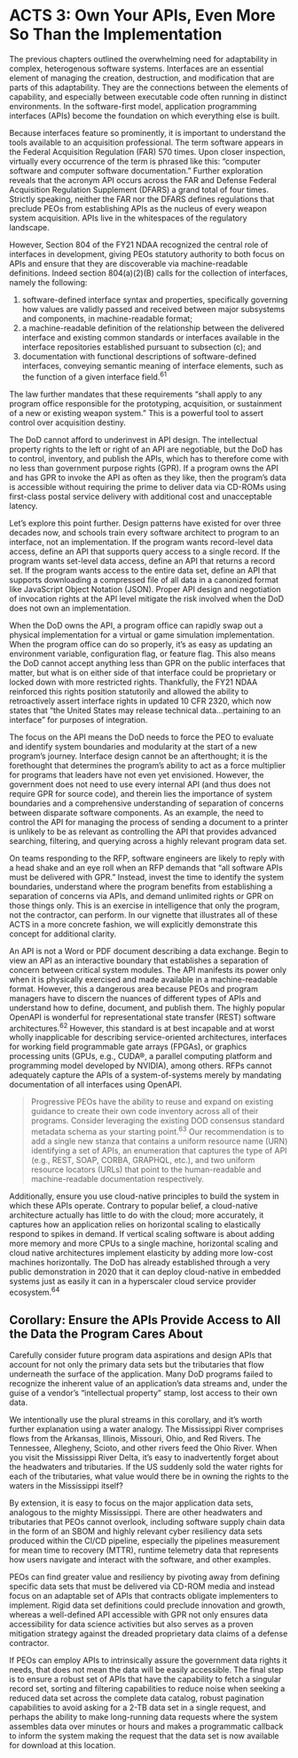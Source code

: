# ACTS 3: Own Your APIs, Even More So Than the Implementation
The previous chapters outlined the overwhelming need for adaptability in complex, heterogenous software systems. 
Interfaces are an essential element of managing the creation, destruction, and modification that are parts of this 
adaptability. They are the connections between the elements of capability, and especially between executable code often 
running in distinct environments. In the software-first model, application programming interfaces (APIs) become the 
foundation on which everything else is built.

Because interfaces feature so prominently, it is important to understand the tools available to an acquisition 
professional. The term software appears in the Federal Acquisition Regulation (FAR) 570 times. Upon closer inspection, 
virtually every occurrence of the term is phrased like this: “computer software and computer software documentation.” 
Further exploration reveals that the acronym API occurs across the FAR and Defense Federal Acquisition Regulation 
Supplement (DFARS) a grand total of four times. Strictly speaking, neither the FAR nor the DFARS defines regulations 
that preclude PEOs from establishing APIs as the nucleus of every weapon system acquisition. APIs live in the 
whitespaces of the regulatory landscape.

However, Section 804 of the FY21 NDAA recognized the central role of interfaces in development, giving PEOs statutory 
authority to both focus on APIs and ensure that they are discoverable via machine-readable definitions. Indeed section 
804(a)(2)(B) calls for the collection of interfaces, namely the following:

1. software-defined interface syntax and properties, specifically governing how values are validly passed and received between major subsystems and components, in machine-readable format;
2. a machine-readable definition of the relationship between the delivered interface and existing common standards or
   interfaces available in the interface repositories established pursuant to subsection (c); and
3. documentation with functional descriptions of software-defined interfaces, conveying semantic meaning of interface elements, such as the function of a given interface field.<sup>61</sup>

The law further mandates that these requirements “shall apply to any program office responsible for the prototyping, 
acquisition, or sustainment of a new or existing weapon system.” This is a powerful tool to assert control over 
acquisition destiny.
   
The DoD cannot afford to underinvest in API design. The intellectual property rights to the left or right of an API are 
negotiable, but the DoD has to control, inventory, and publish the APIs, which has to therefore come with no less than 
government purpose rights (GPR). If a program owns the API and has GPR to invoke the API as often as they like, then the 
program’s data is accessible without requiring the prime to deliver data via CD-ROMs using first-class postal service 
delivery with additional cost and unacceptable latency.
   
Let’s explore this point further. Design patterns have existed for over three decades now, and schools train every 
software architect to program to an interface, not an implementation. If the program wants record-level data access, 
define an API that supports query access to a single record. If the program wants set-level data access, define an API 
that returns a record set. If the program wants access to the entire data set, define an API that supports downloading 
a compressed file of all data in a canonized format like JavaScript Object Notation (JSON). Proper API design and 
negotiation of invocation rights at the API level mitigate the risk involved when the DoD does not own an implementation.

When the DoD owns the API, a program office can rapidly swap out a physical implementation for a virtual or game 
simulation implementation. When the program office can do so properly, it’s as easy as updating an environment variable, 
configuration flag, or feature flag. This also means the DoD cannot accept anything less than GPR on the public 
interfaces that matter, but what is on either side of that interface could be proprietary or locked down with more 
restricted rights. Thankfully, the FY21 NDAA reinforced this rights position statutorily and allowed the ability to 
retroactively assert interface rights in updated 10 CFR 2320, which now states that “the United States may release 
technical data...pertaining to an interface” for purposes of integration.

The focus on the API means the DoD needs to force the PEO to evaluate and identify system boundaries and modularity at 
the start of a new program’s journey. Interface design cannot be an afterthought; it is the forethought that determines 
the program’s ability to act as a force multiplier for programs that leaders have not even yet envisioned. However, the 
government does not need to use every internal API (and thus does not require GPR for source code), and therein lies the 
importance of system boundaries and a comprehensive understanding of separation of concerns between disparate software 
components. As an example, the need to control the API for managing the process of sending a document to a printer is 
unlikely to be as relevant as controlling the API that provides advanced searching, filtering, and querying across a 
highly relevant program data set.

On teams responding to the RFP, software engineers are likely to reply with a head shake and an eye roll when an RFP 
demands that “all software APIs must be delivered with GPR.” Instead, invest the time to identify the system boundaries, 
understand where the program benefits from establishing a separation of concerns via APIs, and demand unlimited rights 
or GPR on those things only. This is an exercise in intelligence that only the program, not the contractor, can perform. 
In our vignette that illustrates all of these ACTS in a more concrete fashion, we will explicitly demonstrate this 
concept for additional clarity.

An API is not a Word or PDF document describing a data exchange. Begin to view an API as an interactive boundary that
establishes a separation of concern between critical system modules. The API manifests its power only when it is 
physically exercised and made available in a machine-readable format. However, this a dangerous area because PEOs and 
program managers have to discern the nuances of different types of APIs and understand how to define, document, and 
publish them. The highly popular OpenAPI is wonderful for representational state transfer (REST) software 
architectures.<sup>62</sup> However, this standard is at best incapable and at worst wholly inapplicable for describing 
service-oriented architectures, interfaces for working field programmable gate arrays (FPGAs), or graphics processing 
units (GPUs, e.g., CUDA®, a parallel computing platform and programming model developed by NVIDIA), among others. RFPs 
cannot adequately capture the APIs of a system-of-systems merely by mandating documentation of all interfaces using 
OpenAPI.

> Progressive PEOs have the ability to reuse and expand on existing guidance to create their own code inventory across 
> all of their programs. Consider leveraging the existing DOD consensus standard metadata schema as your starting 
> point.<sup>63</sup> Our recommendation is to add a single new stanza that contains a uniform resource name (URN) 
> identifying a set of APIs, an enumeration that captures the type of API (e.g., REST, SOAP, CORBA, GRAPHQL, etc.), 
> and two uniform resource locators (URLs) that point to the human-readable and machine-readable documentation 
> respectively.

Additionally, ensure you use cloud-native principles to build the system in which these APIs operate. Contrary to 
popular belief, a cloud-native architecture actually has little to do with the cloud; more accurately, it captures how 
an application relies on horizontal scaling to elastically respond to spikes in demand. If vertical scaling software is 
about adding more memory and more CPUs to a single machine, horizontal scaling and cloud native architectures implement 
elasticity by adding more low-cost machines horizontally. The DoD has already established through a very public 
demonstration in 2020 that it can deploy cloud-native in embedded systems just as easily it can in a hyperscaler cloud 
service provider ecosystem.<sup>64</sup>

## Corollary: Ensure the APIs Provide Access to All the Data the Program Cares About
Carefully consider future program data aspirations and design APIs that account for not only the primary data sets but 
the tributaries that flow underneath the surface of the application. Many DoD programs failed to recognize the inherent 
value of an application’s data streams and, under the guise of a vendor’s “intellectual property” stamp, lost access to 
their own data.

We intentionally use the plural streams in this corollary, and it’s worth further explanation using a water analogy. 
The Mississippi River comprises flows from the Arkansas, Illinois, Missouri, Ohio, and Red Rivers. The Tennessee, 
Allegheny, Scioto, and other rivers feed the Ohio River. When you visit the Mississippi River Delta, it’s easy to 
inadvertently forget about the headwaters and tributaries. If the US suddenly sold the water rights for each of the 
tributaries, what value would there be in owning the rights to the waters in the Mississippi itself?

By extension, it is easy to focus on the major application data sets, analogous to the mighty Mississippi. There are 
other headwaters and tributaries that PEOs cannot overlook, including software supply chain data in the form of an SBOM 
and highly relevant cyber resiliency data sets produced within the CI/CD pipeline, especially the pipelines measurement 
for mean time to recovery (MTTR), runtime telemetry data that represents how users navigate and interact with the 
software, and other examples.

PEOs can find greater value and resiliency by pivoting away from defining specific data sets that must be delivered via 
CD-ROM media and instead focus on an adaptable set of APIs that contracts obligate implementers to implement. Rigid data 
set definitions could preclude innovation and growth, whereas a well-defined API accessible with GPR not only ensures 
data accessibility for data science activities but also serves as a proven mitigation strategy against the dreaded 
proprietary data claims of a defense contractor.

If PEOs can employ APIs to intrinsically assure the government data rights it needs, that does not mean the data will 
be easily accessible. The final step is to ensure a robust set of APIs that have the capability to fetch a singular 
record set, sorting and filtering capabilities to reduce noise when seeking a reduced data set across the complete data 
catalog, robust pagination capabilities to avoid asking for a 2-TB data set in a single request, and perhaps the ability 
to make long-running data requests where the system assembles data over minutes or hours and makes a programmatic 
callback to inform the system making the request that the data set is now available for download at this location.
